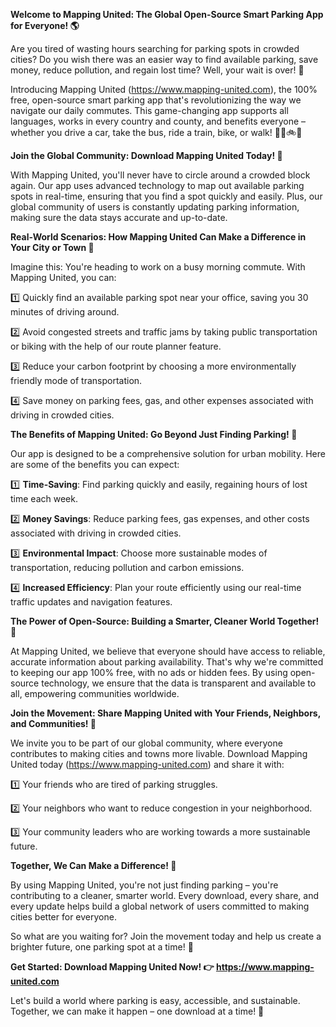 **Welcome to Mapping United: The Global Open-Source Smart Parking App for Everyone! 🌎**

Are you tired of wasting hours searching for parking spots in crowded cities? Do you wish there was an easier way to find available parking, save money, reduce pollution, and regain lost time? Well, your wait is over! 🙌

Introducing Mapping United (https://www.mapping-united.com), the 100% free, open-source smart parking app that's revolutionizing the way we navigate our daily commutes. This game-changing app supports all languages, works in every country and county, and benefits everyone – whether you drive a car, take the bus, ride a train, bike, or walk! 🚗🚌🚲👣

**Join the Global Community: Download Mapping United Today! 📱**

With Mapping United, you'll never have to circle around a crowded block again. Our app uses advanced technology to map out available parking spots in real-time, ensuring that you find a spot quickly and easily. Plus, our global community of users is constantly updating parking information, making sure the data stays accurate and up-to-date.

**Real-World Scenarios: How Mapping United Can Make a Difference in Your City or Town 🌆**

Imagine this: You're heading to work on a busy morning commute. With Mapping United, you can:

1️⃣ Quickly find an available parking spot near your office, saving you 30 minutes of driving around.

2️⃣ Avoid congested streets and traffic jams by taking public transportation or biking with the help of our route planner feature.

3️⃣ Reduce your carbon footprint by choosing a more environmentally friendly mode of transportation.

4️⃣ Save money on parking fees, gas, and other expenses associated with driving in crowded cities.

**The Benefits of Mapping United: Go Beyond Just Finding Parking! 🤩**

Our app is designed to be a comprehensive solution for urban mobility. Here are some of the benefits you can expect:

1️⃣ **Time-Saving**: Find parking quickly and easily, regaining hours of lost time each week.

2️⃣ **Money Savings**: Reduce parking fees, gas expenses, and other costs associated with driving in crowded cities.

3️⃣ **Environmental Impact**: Choose more sustainable modes of transportation, reducing pollution and carbon emissions.

4️⃣ **Increased Efficiency**: Plan your route efficiently using our real-time traffic updates and navigation features.

**The Power of Open-Source: Building a Smarter, Cleaner World Together! 🌟**

At Mapping United, we believe that everyone should have access to reliable, accurate information about parking availability. That's why we're committed to keeping our app 100% free, with no ads or hidden fees. By using open-source technology, we ensure that the data is transparent and available to all, empowering communities worldwide.

**Join the Movement: Share Mapping United with Your Friends, Neighbors, and Communities! 🤝**

We invite you to be part of our global community, where everyone contributes to making cities and towns more livable. Download Mapping United today (https://www.mapping-united.com) and share it with:

1️⃣ Your friends who are tired of parking struggles.

2️⃣ Your neighbors who want to reduce congestion in your neighborhood.

3️⃣ Your community leaders who are working towards a more sustainable future.

**Together, We Can Make a Difference! 🌈**

By using Mapping United, you're not just finding parking – you're contributing to a cleaner, smarter world. Every download, every share, and every update helps build a global network of users committed to making cities better for everyone.

So what are you waiting for? Join the movement today and help us create a brighter future, one parking spot at a time! 🌟

**Get Started: Download Mapping United Now! 👉 https://www.mapping-united.com**

Let's build a world where parking is easy, accessible, and sustainable. Together, we can make it happen – one download at a time! 💪